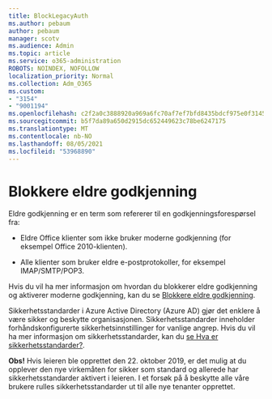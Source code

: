 ```yaml
---
title: BlockLegacyAuth
ms.author: pebaum
author: pebaum
manager: scotv
ms.audience: Admin
ms.topic: article
ms.service: o365-administration
ROBOTS: NOINDEX, NOFOLLOW
localization_priority: Normal
ms.collection: Adm_O365
ms.custom:
- "3154"
- "9001194"
ms.openlocfilehash: c2f2a0c3888920a969a6fc70af7ef7bfd8435bdcf975e0f31452b5da85e3a208
ms.sourcegitcommit: b5f7da89a650d2915dc652449623c78be6247175
ms.translationtype: MT
ms.contentlocale: nb-NO
ms.lasthandoff: 08/05/2021
ms.locfileid: "53968890"
---
```

# <a name="blocking-legacy-authentication"></a>Blokkere eldre godkjenning

Eldre godkjenning er en term som refererer til en godkjenningsforespørsel fra:

- Eldre Office klienter som ikke bruker moderne godkjenning (for eksempel Office 2010-klienten).

- Alle klienter som bruker eldre e-postprotokoller, for eksempel IMAP/SMTP/POP3.

Hvis du vil ha mer informasjon om hvordan du blokkerer eldre godkjenning og aktiverer moderne godkjenning, kan du se [Blokkere eldre godkjenning](https://docs.microsoft.com/azure/active-directory/conditional-access/concept-conditional-access-block-legacy-authentication).

Sikkerhetsstandarder i Azure Active Directory (Azure AD) gjør det enklere å være sikker og beskytte organisasjonen. Sikkerhetsstandarder inneholder forhåndskonfigurerte sikkerhetsinnstillinger for vanlige angrep.
Hvis du vil ha mer informasjon om sikkerhetsstandarder, kan du [se Hva er sikkerhetsstandarder?](https://docs.microsoft.com/azure/active-directory/fundamentals/concept-fundamentals-security-defaults). 

**Obs!** Hvis leieren ble opprettet den 22. oktober 2019, er det mulig at du opplever den nye virkemåten for sikker som standard og allerede har sikkerhetsstandarder aktivert i leieren.  I et forsøk på å beskytte alle våre brukere rulles sikkerhetsstandarder ut til alle nye tenanter opprettet.
